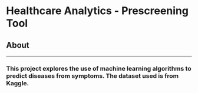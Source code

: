 <!-- README START -->
<!-- HEADER -->
# Healthcare Analytics - Prescreening Tool

## About

---

### This project explores the use of machine learning algorithms to predict diseases from symptoms. The dataset used is from Kaggle. 


